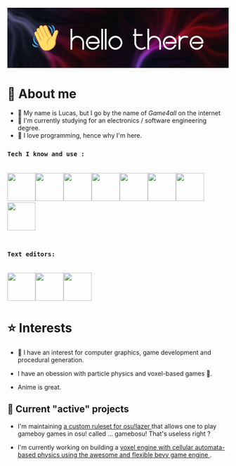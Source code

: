 <link rel="stylesheet" href="https://cdn.jsdelivr.net/gh/devicons/devicon@latest/devicon.min.css">

![banner that looks epic](banner.png)

# :book: About me
- :boy: My name is Lucas, but I go by the name of _Game4all_ on the internet
- :book: I'm currently studying for an electronics / software engineering degree.
- :sparkling_heart: I love programming, hence why I'm here.

### `Tech I know and use :`
<br/>

<div style="display: table;">
  <img width="64" height="64"  src="https://cdn.jsdelivr.net/gh/devicons/devicon/icons/rust/rust-plain.svg" />
  <img width="64" height="64" src="https://cdn.jsdelivr.net/gh/devicons/devicon/icons/csharp/csharp-original.svg" />
  <img width="64" height="64" src="https://cdn.jsdelivr.net/gh/devicons/devicon/icons/cplusplus/cplusplus-original.svg" />
  <img  width="64" height="64" src="https://cdn.jsdelivr.net/gh/devicons/devicon/icons/c/c-original.svg" />
  <img width="64" height="64" src="https://cdn.jsdelivr.net/gh/devicons/devicon/icons/arduino/arduino-original.svg" />
  <img width="64" height="64" src="https://cdn.jsdelivr.net/gh/devicons/devicon/icons/java/java-original.svg" />
 <img width="64" height="64" src="https://cdn.jsdelivr.net/gh/devicons/devicon/icons/typescript/typescript-original.svg" />
 <img width="64" height="64" src="https://cdn.jsdelivr.net/gh/devicons/devicon/icons/javascript/javascript-original.svg" />    
</div>

<br/>

### `Text editors:`
<br/>
<div style="display: table;">
<img width="64" height="64" src="https://cdn.jsdelivr.net/gh/devicons/devicon/icons/vscode/vscode-original.svg" />
<img width="64" height="64" src="https://cdn.jsdelivr.net/gh/devicons/devicon/icons/visualstudio/visualstudio-plain.svg" />
<img width="64" height="64" src="https://cdn.jsdelivr.net/gh/devicons/devicon/icons/jetbrains/jetbrains-original.svg" />
</div>
          
          


# :star: Interests

- :sparkling_heart: I have an interest for computer graphics, game development and procedural generation.

- I have an obession with particle physics and voxel-based games :ice_cube:.

- Anime is great.

## :test_tube: Current "active" projects

- I'm maintaining  <a href="https://github.com/Game4all/gamebosu">a custom ruleset for osu!lazer </a> that allows one to play gameboy games in osu! called ... gamebosu! That's useless right ?

- I'm currently working on building a  <a href="https://github.com/Game4all/vx_bevy">voxel engine with cellular automata-based physics using the awesome and flexible bevy game engine </a>.
